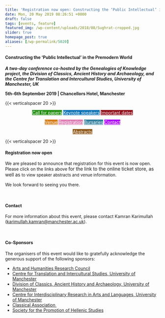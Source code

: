 ```yaml
---
title: 'Registration now open: Constructing the ‘Public Intellectual’ in the Premodern World'
date: Mon, 20 May 2019 08:26:51 +0000
draft: false
tags: [events, feature]
featured_img: /wp-content/uploads/2018/08/Sughrat-cropped.jpg
slider: true
homepage_post: true
aliases: [/wp-permalink/5020]
---
```


<div class="entry-post"><h4>Constructing the ‘Public Intellectual’ in the Premodern World</h4>
<strong><em>A two-day conference co-hosted by the Genealogies of Knowledge project, the Division of Classics, Ancient History and Archaeology, and the Centre for Translation and Intercultural Studies, University of Manchester, UK</em></strong>

<strong>5th-6th September 2019 | Chancellors Hotel, Manchester</strong>

{{< verticalspacer 20 >}}
<p style="text-align: center;"><a class="fasc-button fasc-size-medium fasc-type-flat fasc-rounded-medium" style="background-color: #218f0e; color: #ffffff;" href="http://genealogiesofknowledge.net/events/public-intellectual/#cfp">Call for papers</a> <a class="fasc-button fasc-size-medium fasc-type-flat fasc-rounded-medium" style="background-color: #0972b8; color: #ffffff;" href="http://genealogiesofknowledge.net/events/public-intellectual/plenary-speakers/">Keynote speakers</a>&nbsp;<a class="fasc-button fasc-size-medium fasc-type-flat fasc-rounded-medium" style="background-color: #8f0616; color: #ffffff;" href="http://genealogiesofknowledge.net/events/public-intellectual/#dates">Important dates</a></p>
<p style="text-align: center;"><a class="fasc-button fasc-size-medium fasc-type-flat fasc-rounded-medium" style="background-color: #d67d17; color: #ffffff;" href="http://genealogiesofknowledge.net/events/public-intellectual/#venue">Venue</a> <a class="fasc-button fasc-size-medium fasc-type-flat fasc-rounded-medium" style="background-color: #e07eb4; color: #ffffff;" href="http://genealogiesofknowledge.net/events/public-intellectual/#registration">Registration</a>&nbsp;<a class="fasc-button fasc-size-medium fasc-type-flat fasc-rounded-medium" style="background-color: #33809e; color: #ffffff;" href="http://genealogiesofknowledge.net/events/public-intellectual/#bursaries">Bursaries</a> <a class="fasc-button fasc-size-medium fasc-type-flat fasc-rounded-medium" style="background-color: #ae0afa; color: #ffffff;" href="http://genealogiesofknowledge.net/events/public-intellectual/#contact">Contact</a></p>
<p style="text-align: center;"><a class="fasc-button fasc-size-medium fasc-type-flat fasc-rounded-medium" style="background-color: #8f5717; color: #ffffff;" href="http://genealogiesofknowledge.net/events/public-intellectual/abstracts/">Abstracts</a></p>
{{< verticalspacer 20 >}}
<h4>Registration now open</h4>
We are pleased to announce that registration for this event is now open. Please click on the links above&nbsp;<span style="font-size: 15.2015px;">for the link to the online ticket store, as well as&nbsp;</span><span style="font-size: 0.95em;">to view speaker abstracts and venue information.</span>

We look forward to seeing you there.

&nbsp;
<h4 id="contact"><strong>Contact</strong></h4>
For more information about this event, please contact&nbsp;Kamran Karimullah (<a href="mailto:karimullah.kamran@manchester.ac.uk">karimullah.kamran@manchester.ac.uk</a>).

&nbsp;
<h4><strong>Co-Sponsors</strong></h4>
The organisers of this event would like to gratefully acknowledge the generous support of the following sponsors:
<ul>
 	<li><a href="https://ahrc.ukri.org/">Arts and Humanities Research Council</a></li>
 	<li><a href="https://www.alc.manchester.ac.uk/ctis/">Centre for Translation and Intercultural Studies, University of Manchester</a></li>
 	<li><a href="https://www.alc.manchester.ac.uk/classics-and-ancient-history/about/">Division of Classics, Ancient History and Archaeology, University of Manchester</a></li>
 	<li><a href="https://www.alc.manchester.ac.uk/cidral/">Centre for Interdisciplinary Research in Arts and Languages, University of Manchester</a></li>
 	<li><a href="https://www.classicalassociation.org/about.html">Classical Association&nbsp;</a></li>
 	<li><a href="https://www.hellenicsociety.org.uk/">Society for the Promotion of Hellenic Studies</a></li>
</ul></div>